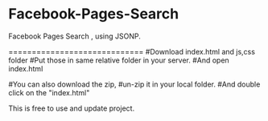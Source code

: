 Facebook-Pages-Search
=======================

Facebook Pages Search , using JSONP. 

=============================
#Download index.html and js,css folder 
#Put those in same relative folder in your server.
#And open index.html

#You can also download the zip,
#un-zip it in your local folder.
#And double click on the "index.html"


This is free to use and update project.
